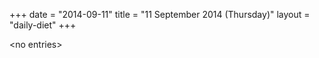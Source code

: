 +++
date = "2014-09-11"
title = "11 September 2014 (Thursday)"
layout = "daily-diet"
+++


\<no entries\>


